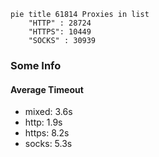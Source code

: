 
```mermaid
pie title 61814 Proxies in list
    "HTTP" : 28724
    "HTTPS": 10449
    "SOCKS" : 30939
```

### Some Info
#### Average Timeout

- mixed: 3.6s
- http: 1.9s
- https: 8.2s
- socks: 5.3s